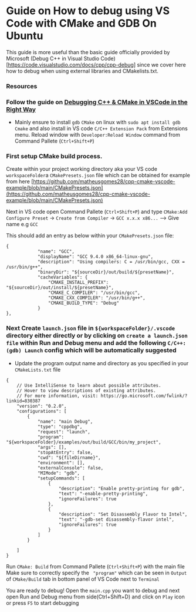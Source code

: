 # Guide on How to debug using VS Code with CMake and GDB On Ubuntu 
This guide is more useful than the basic guide officially provided by Microsoft (Debug C++ in Visual Studio Code)[https://code.visualstudio.com/docs/cpp/cpp-debug] since we cover here how to debug when using external libraries and CMakelists.txt.


### Resources

### Follow the guide on [Debugging C++ & CMake in VSCode in the Right Way](https://www.youtube.com/watch?v=Qng2RW_bjS8&t=396s)

* Mainly ensure to install `gdb` `CMake` on linux with `sudo apt install gdb Cmake` and also install in VS code `C/C++ Extension Pack` from Extensions menu. Reload window with `Developer:Reload Window` command from Command Pallete (`Ctrl+Shift+P`)



### First setup CMake build process.
Create within your project working directory aka your VS code `workspaceFolder`a `CMakePresets.json` file  which can be obtained for example from here [https://github.com/matheusgomes28/cpp-cmake-vscode-example/blob/main/CMakePresets.json](https://github.com/matheusgomes28/cpp-cmake-vscode-example/blob/main/CMakePresets.json) 

Next in VS code open Command Pallete (`Ctrl+Shift+P`) and type `CMake:Add Configure Preset` -> `Create from Compiler` -> `GCC x.x.x x86...` --> Give name e.g `GCC`

This should add an entry as below within your  `CMakePresets.json` file:

```
{
            "name": "GCC",
            "displayName": "GCC 9.4.0 x86_64-linux-gnu",
            "description": "Using compilers: C = /usr/bin/gcc, CXX = /usr/bin/g++",
            "binaryDir": "${sourceDir}/out/build/${presetName}",
            "cacheVariables": {
                "CMAKE_INSTALL_PREFIX": "${sourceDir}/out/install/${presetName}",
                "CMAKE_C_COMPILER": "/usr/bin/gcc",
                "CMAKE_CXX_COMPILER": "/usr/bin/g++",
                "CMAKE_BUILD_TYPE": "Debug"
            }
},
```

### Next Create `launch.json` file in `${workspaceFolder}/.vscode` directory either directly or by clicking on `create a launch.json file` within Run and Debug menu and add the following `C/C++: (gdb) Launch` config which will be automatically suggested
* Update the program output name and directory as you specified in your `CMakeLists.txt` file
```
{
    // Use IntelliSense to learn about possible attributes.
    // Hover to view descriptions of existing attributes.
    // For more information, visit: https://go.microsoft.com/fwlink/?linkid=830387
    "version": "0.2.0",
    "configurations": [
        {
            "name": "main Debug",
            "type": "cppdbg",
            "request": "launch",
            "program": "${workspaceFolder}/examples/out/build/GCC/bin/my_project",
            "args": [],
            "stopAtEntry": false,
            "cwd": "${fileDirname}",
            "environment": [],
            "externalConsole": false,
            "MIMode": "gdb",
            "setupCommands": [
                {
                    "description": "Enable pretty-printing for gdb",
                    "text": "-enable-pretty-printing",
                    "ignoreFailures": true
                },
                {
                    "description": "Set Disassembly Flavor to Intel",
                    "text": "-gdb-set disassembly-flavor intel",
                    "ignoreFailures": true
                }
            ]
        }

    ]
}

```
Run `CMake: Build` from Command Pallete (`Ctrl+Shift+P`) with the main file
Make sure to correctly specify the ` "program"` which can be seen in `Output` of `CMake/Build` tab in bottom panel of VS Code next to `Terminal` 

You are ready to debug! Open the `main.cpp` you want to debug and next open Run and Debug menu from side(Ctrl+Shift+D) and click on `Play` icon or press `F5` to start debugging
